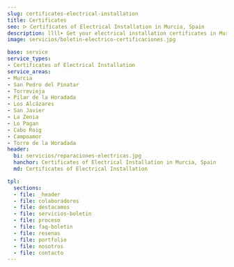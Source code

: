```yaml
---
slug: certificates-electrical-installation
title: Certificates
seo: ᐅ Certificates of Electrical Installation in Murcia, Spain
description: llll➤ Get your electrical installation certificates in Murcia. Affordable prices, fast and reliable service ✅ Contact us!
image: servicios/boletin-electrico-certificaciones.jpg

base: service
service_types:
- Certificates of Electrical Installation
service_areas:
- Murcia
- San Pedro del Pinatar
- Torrevieja
- Pilar de la Horadada
- Los Alcázares
- San Javier
- La Zenia
- Lo Pagan
- Cabo Roig
- Campoamor
- Torre de la Horadada
header:
  bi: servicios/reparaciones-electricas.jpg
  hanchor: Certificates of Electrical Installation in Murcia, Spain
  md: Certificates of Electrical Installation

tpl:
  sections:
  - file: _header
  - file: colaboradores
  - file: destacamos
  - file: servicios-boletin
  - file: proceso
  - file: faq-boletin
  - file: resenas
  - file: portfolio
  - file: nosotros
  - file: contacto
---
```

